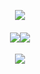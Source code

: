 <p align="center">
  <img src="https://i.postimg.cc/Tw0SNbsB/download-9.png" />
</p>
<p align="center">
<div></div>

<h4 align="center">
  
[![](https://i.postimg.cc/k5cf7myb/Untitled62-20240828093155.png)](https://rentry.co/savor)[![](https://i.postimg.cc/525mmVTR/Untitled62-20240828093051.png)](https://sparkler.cc/@savor)
</h4>

<p align="center">
<img src="https://komarev.com/ghpvc/?username=sharkcase&color=FFB6C1&style=flat&label=‎♡‎&base=1875" />
